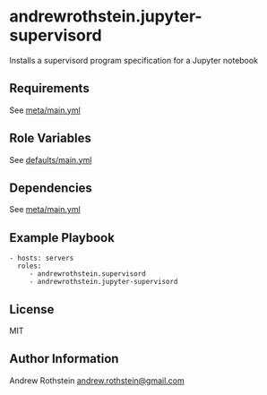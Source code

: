 andrewrothstein.jupyter-supervisord
=========

Installs a supervisord program specification for a Jupyter notebook

Requirements
------------

See [meta/main.yml](meta/main.yml)

Role Variables
--------------

See [defaults/main.yml](defaults/main.yml)

Dependencies
------------

See [meta/main.yml](meta/main.yml)

Example Playbook
----------------

    - hosts: servers
      roles:
	     - andrewrothstein.supervisord
         - andrewrothstein.jupyter-supervisord

License
-------

MIT

Author Information
------------------

Andrew Rothstein andrew.rothstein@gmail.com
